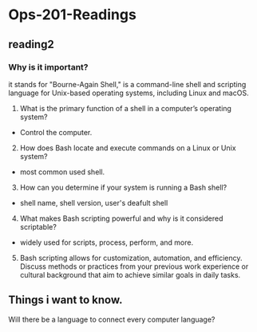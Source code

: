 # Ops-201-Readings
## reading2
### Why is it important?
it stands for "Bourne-Again Shell," is a command-line shell and scripting language for Unix-based operating systems, including Linux and macOS.
1. What is the primary function of a shell in a computer’s operating system?
- Control the computer.
2. How does Bash locate and execute commands on a Linux or Unix system?
- most common used shell.  
3. How can you determine if your system is running a Bash shell?
- shell name, shell version, user's deafult shell
4. What makes Bash scripting powerful and why is it considered scriptable?
- widely used for scripts, process, perform, and more.
5. Bash scripting allows for customization, automation, and efficiency. Discuss methods or practices from your previous work experience or cultural background that aim to achieve similar goals in daily tasks.

## Things i want to know.
Will there be a language to connect every computer language?
